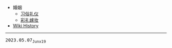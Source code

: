 - 婚姻
  - [习俗礼仪](/0003_婚姻_习俗礼仪)
  - [彩礼嫁妆](/0004_婚姻_彩礼嫁妆)
- [Wiki History](/hist)

---
<kbd>2023.05.07<sub>Junx19</sub></kbd>
